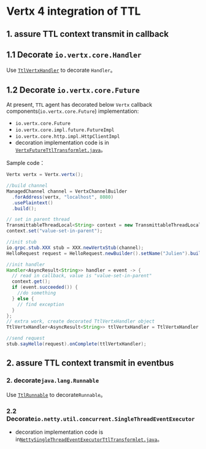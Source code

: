 #  Vertx 4 integration of TTL

## 1. assure TTL context transmit in callback 

## 1.1 Decorate `io.vertx.core.Handler`

Use [`TtlVertxHandler`](src/main/java/com/alibaba/ttl/integration/vertx3/TtlVertxHandler.java) to decorate `Handler`。

## 1.2 Decorate `io.vertx.core.Future`

At present, `TTL` agent has decorated below `Vertx` callback components(`io.vertx.core.Future`) implementation:

- `io.vertx.core.Future`
- `io.vertx.core.impl.future.FutureImpl`
- `io.vertx.core.http.impl.HttpClientImpl`
- decoration implementation code is in [`VertxFutureTtlTransformlet.java`](src/main/java/com/alibaba/ttl/integration/vertx3/agent/transformlet/VertxFutureTtlTransformlet.java)。

Sample code：

```java
Vertx vertx = Vertx.vertx();

//build channel
ManagedChannel channel = VertxChannelBuilder
  .forAddress(vertx, "localhost", 8080)
  .usePlaintext()
  .build();

// set in parent thread
TransmittableThreadLocal<String> context = new TransmittableThreadLocal<>();
context.set("value-set-in-parent");

//init stub
io.grpc.stub.XXX stub = XXX.newVertxStub(channel);
HelloRequest request = HelloRequest.newBuilder().setName("Julien").build();

//init handler
Handler<AsyncResult<String>> handler = event -> {
  // read in callback, value is "value-set-in-parent"
  context.get();
  if (event.succeeded()) {
    //do something
  } else {
    // find exception
  }
};
// extra work, create decorated TtlVertxHandler object
TtlVertxHandler<AsyncResult<String>> ttlVertxHandler = TtlVertxHandler.get(handler);

//send request
stub.sayHello(request).onComplete(ttlVertxHandler);
```
## 2. assure TTL context transmit in eventbus

### 2. decorate`java.lang.Runnable`
Use [`TtlRunnable`](../../src/main/java/com/alibaba/ttl/TtlRunnable.java) to decorate`Runnable`。

### 2.2 Decorate`io.netty.util.concurrent.SingleThreadEventExecutor`

- decoration implementation code is in[`NettySingleThreadEventExecutorTtlTransformlet.java`](src/main/java/com/alibaba/ttl/integration/vertx3/agent/transformlet/NettySingleThreadEventExecutorTtlTransformlet.java)。

